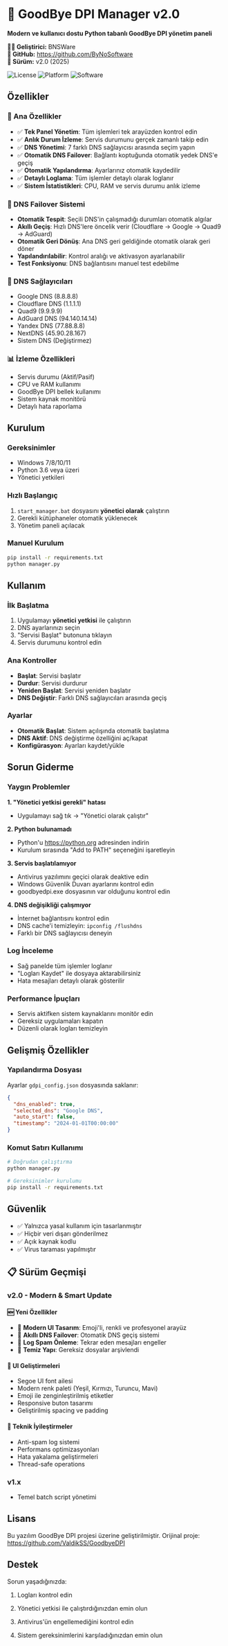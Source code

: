 # 🎯 GoodBye DPI Manager v2.0

**Modern ve kullanıcı dostu Python tabanlı GoodBye DPI yönetim paneli**

**👨‍💻 Geliştirici:** BNSWare  
**🔗 GitHub:** https://github.com/ByNoSoftware  
**📅 Sürüm:** v2.0 (2025)  

![License](https://rozet.vixware.net/License/Apache-2.0/yellow?style=premium)
![Platform](https://rozet.vixware.net/Platform/Windows%207%2F8%2F10%2F11/blue?style=premium)
![Software](https://rozet.vixware.net/Software/Python%203.6%2B/orange?style=premium)

## Özellikler

### 🎯 Ana Özellikler
- ✅ **Tek Panel Yönetim**: Tüm işlemleri tek arayüzden kontrol edin
- ✅ **Anlık Durum İzleme**: Servis durumunu gerçek zamanlı takip edin
- ✅ **DNS Yönetimi**: 7 farklı DNS sağlayıcısı arasında seçim yapın
- ✅ **Otomatik DNS Failover**: Bağlantı koptuğunda otomatik yedek DNS'e geçiş
- ✅ **Otomatik Yapılandırma**: Ayarlarınız otomatik kaydedilir
- ✅ **Detaylı Loglama**: Tüm işlemler detaylı olarak loglanır
- ✅ **Sistem İstatistikleri**: CPU, RAM ve servis durumu anlık izleme

### 🔄 DNS Failover Sistemi
- **Otomatik Tespit**: Seçili DNS'in çalışmadığı durumları otomatik algılar
- **Akıllı Geçiş**: Hızlı DNS'lere öncelik verir (Cloudflare → Google → Quad9 → AdGuard)
- **Otomatik Geri Dönüş**: Ana DNS geri geldiğinde otomatik olarak geri döner
- **Yapılandırılabilir**: Kontrol aralığı ve aktivasyon ayarlanabilir
- **Test Fonksiyonu**: DNS bağlantısını manuel test edebilme

### 🔧 DNS Sağlayıcıları
- Google DNS (8.8.8.8)
- Cloudflare DNS (1.1.1.1)
- Quad9 (9.9.9.9)
- AdGuard DNS (94.140.14.14)
- Yandex DNS (77.88.8.8)
- NextDNS (45.90.28.167)
- Sistem DNS (Değiştirmez)

### 📊 İzleme Özellikleri
- Servis durumu (Aktif/Pasif)
- CPU ve RAM kullanımı
- GoodBye DPI bellek kullanımı
- Sistem kaynak monitörü
- Detaylı hata raporlama

## Kurulum

### Gereksinimler
- Windows 7/8/10/11
- Python 3.6 veya üzeri
- Yönetici yetkileri

### Hızlı Başlangıç
1. `start_manager.bat` dosyasını **yönetici olarak** çalıştırın
2. Gerekli kütüphaneler otomatik yüklenecek
3. Yönetim paneli açılacak

### Manuel Kurulum
```bash
pip install -r requirements.txt
python manager.py
```

## Kullanım

### İlk Başlatma
1. Uygulamayı **yönetici yetkisi** ile çalıştırın
2. DNS ayarlarınızı seçin
3. "Servisi Başlat" butonuna tıklayın
4. Servis durumunu kontrol edin

### Ana Kontroller
- **Başlat**: Servisi başlatır
- **Durdur**: Servisi durdurur  
- **Yeniden Başlat**: Servisi yeniden başlatır
- **DNS Değiştir**: Farklı DNS sağlayıcıları arasında geçiş

### Ayarlar
- **Otomatik Başlat**: Sistem açılışında otomatik başlatma
- **DNS Aktif**: DNS değiştirme özelliğini aç/kapat
- **Konfigürasyon**: Ayarları kaydet/yükle

## Sorun Giderme

### Yaygın Problemler

**1. "Yönetici yetkisi gerekli" hatası**
- Uygulamayı sağ tık → "Yönetici olarak çalıştır"

**2. Python bulunamadı**
- Python'u https://python.org adresinden indirin
- Kurulum sırasında "Add to PATH" seçeneğini işaretleyin

**3. Servis başlatılamıyor**
- Antivirus yazılımını geçici olarak deaktive edin
- Windows Güvenlik Duvarı ayarlarını kontrol edin
- goodbyedpi.exe dosyasının var olduğunu kontrol edin

**4. DNS değişikliği çalışmıyor**
- İnternet bağlantısını kontrol edin
- DNS cache'i temizleyin: `ipconfig /flushdns`
- Farklı bir DNS sağlayıcısı deneyin

### Log İnceleme
- Sağ panelde tüm işlemler loglanır
- "Logları Kaydet" ile dosyaya aktarabilirsiniz
- Hata mesajları detaylı olarak gösterilir

### Performance İpuçları
- Servis aktifken sistem kaynaklarını monitör edin
- Gereksiz uygulamaları kapatın
- Düzenli olarak logları temizleyin

## Gelişmiş Özellikler

### Yapılandırma Dosyası
Ayarlar `gdpi_config.json` dosyasında saklanır:
```json
{
  "dns_enabled": true,
  "selected_dns": "Google DNS",
  "auto_start": false,
  "timestamp": "2024-01-01T00:00:00"
}
```

### Komut Satırı Kullanımı
```bash
# Doğrudan çalıştırma
python manager.py

# Gereksinimler kurulumu
pip install -r requirements.txt
```

## Güvenlik

- ✅ Yalnızca yasal kullanım için tasarlanmıştır
- ✅ Hiçbir veri dışarı gönderilmez
- ✅ Açık kaynak kodlu
- ✅ Virus taraması yapılmıştır

## 📋 Sürüm Geçmişi

### v2.0 - Modern & Smart Update
#### 🆕 Yeni Özellikler
- 🎨 **Modern UI Tasarım**: Emoji'li, renkli ve profesyonel arayüz
- 🔄 **Akıllı DNS Failover**: Otomatik DNS geçiş sistemi
- 🚫 **Log Spam Önleme**: Tekrar eden mesajları engeller
- 🧹 **Temiz Yapı**: Gereksiz dosyalar arşivlendi

#### 🎨 UI Geliştirmeleri
- Segoe UI font ailesi
- Modern renk paleti (Yeşil, Kırmızı, Turuncu, Mavi)
- Emoji ile zenginleştirilmiş etiketler
- Responsive buton tasarımı
- Geliştirilmiş spacing ve padding

#### 🔧 Teknik İyileştirmeler
- Anti-spam log sistemi
- Performans optimizasyonları
- Hata yakalama geliştirmeleri
- Thread-safe operations

### v1.x
- Temel batch script yönetimi

## Lisans

Bu yazılım GoodBye DPI projesi üzerine geliştirilmiştir.
Orijinal proje: https://github.com/ValdikSS/GoodbyeDPI

## Destek

Sorun yaşadığınızda:
1. Logları kontrol edin
2. Yönetici yetkisi ile çalıştırdığınızdan emin olun
3. Antivirus'ün engellemediğini kontrol edin

4. Sistem gereksinimlerini karşıladığınızdan emin olun



